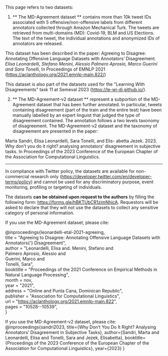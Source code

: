 This page refers to two datasets:

1) ** The MD-Agreement dataset ** contains more than 10k tweet IDs associated with 5 offensive/non-offensive labels from different annotators collected through Amazon Mechanical Turk. The tweets are retrieved from multi-domains (MD): Covid-19, BLM and US Elections. The text of the tweet, the individual annotations and anonymized IDs of annotators are released.

This dataset has been described in the paper:
Agreeing to Disagree: Annotating Offensive Language Datasets with Annotators’ Disagreement. *Elisa Leonardelli, Stefano Menini, Alessio Palmero Aprosio, Marco Guerini and Sara Tonelli*, In Proceedings of EMNLP 2021 (https://aclanthology.org/2021.emnlp-main.822/)

This dataset is also part of the datasets used for the "Learning With Disagreements" task 11 at Semeval 2023 (https://le-wi-di.github.io/). 

2) ** The  MD-Agreement-v2 dataset ** represent a subportion of the MD-Agreement dataset that has been further annotated. In particular, tweets containing disagreement (part of the train and the entire test) have been manually labelled by an expert linguist that judged the type of disagreement contained. The annotation follows a two levels taxonomy of disagreement. 
The MD-Agreement-v2 dataset and the taxonomy of disagreement are presented in the paper:

Marta Sandri, Elisa Leonardelli, Sara Tonelli, and Elis- abetta Jezek. 2023. Why don’t you do it right? analysing annotators’ disagreement in subjective tasks. In Proceedings of the 2023 Conference of the European Chapter of the Association for Computational Linguistics.

-------

In compliance with Twitter policy, the datasets are available for non-commercial research only (https://developer.twitter.com/en/developer-terms/policy) and cannot be used for any discriminatory purpose, event monitoring, profiling or targeting of individuals. 

The datasets **can be obtained upon request to the authors** by filling the following form: https://forms.gle/hBKTUbCR1zimNhicA.
Requestors will be asked to declare that they will not use the datasets to collect any sensitive category of personal information. 



If you use the MD-Agreement dataset, please cite:

@inproceedings{leonardelli-etal-2021-agreeing,  
    title = "Agreeing to Disagree: Annotating Offensive Language Datasets with Annotators{'} Disagreement",  
    author = "Leonardelli, Elisa  and. 
      Menini, Stefano  and <br>
      Palmero Aprosio, Alessio  and <br>
      Guerini, Marco  and  <br>
      Tonelli, Sara",  
    booktitle = "Proceedings of the 2021 Conference on Empirical Methods in Natural Language Processing",  
    month = nov,  
    year = "2021",  
    address = "Online and Punta Cana, Dominican Republic",  
    publisher = "Association for Computational Linguistics",  
    url = "https://aclanthology.org/2021.emnlp-main.822",  
    pages = "10528--10539",  
}

If you use the MD-Agreement-v2 dataset, please cite:
@inproceedings{sandri2023,
  title={Why Don’t You Do It Right? Analysing Annotators’ Disagreement in Subjective Tasks},
  author={Sandri, Marta and Leonardelli, Elisa and Tonelli, Sara and Jezek, Elisabetta},
  booktitle={Proceedings of the 2023 Conference of the European Chapter of the Association for Computational Linguistics},
  year={2023}
}

